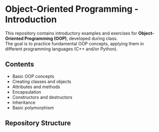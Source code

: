 # Object-Oriented Programming - Introduction

This repository contains introductory examples and exercises for **Object-Oriented Programming (OOP)**, developed during class.  
The goal is to practice fundamental OOP concepts, applying them in different programming languages (C++ and/or Python).

## Contents
- Basic OOP concepts
- Creating classes and objects
- Attributes and methods
- Encapsulation
- Constructors and destructors
- Inheritance
- Basic polymorphism

## Repository Structure
